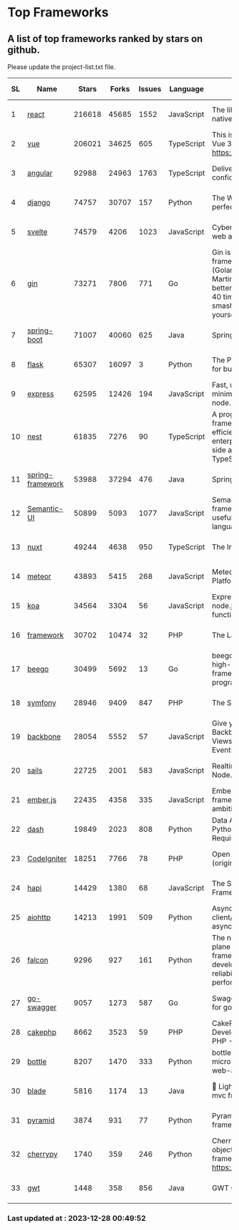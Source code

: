 # Top Frameworks
## A list of top frameworks ranked by stars on github.  
Please update the project-list.txt file.

| SL| Name  | Stars| Forks| Issues | Language | Description | Last Commit |
| --| ------| -----| ---- | ------ | -------- | ----------- | ----------- |
| 1 | [react](https://github.com/facebook/react) | 216618 | 45685 | 1552 | JavaScript | The library for web and native user interfaces. | 2023-12-19 23:04:11 |
| 2 | [vue](https://github.com/vuejs/vue) | 206021 | 34625 | 605 | TypeScript | This is the repo for Vue 2. For Vue 3, go to https://github.com/vuejs/core | 2023-12-24 15:13:43 |
| 3 | [angular](https://github.com/angular/angular) | 92988 | 24963 | 1763 | TypeScript | Deliver web apps with confidence 🚀 | 2023-12-21 14:33:32 |
| 4 | [django](https://github.com/django/django) | 74757 | 30707 | 157 | Python | The Web framework for perfectionists with deadlines. | 2023-12-27 19:36:22 |
| 5 | [svelte](https://github.com/sveltejs/svelte) | 74579 | 4206 | 1023 | JavaScript | Cybernetically enhanced web apps | 2023-12-27 17:40:01 |
| 6 | [gin](https://github.com/gin-gonic/gin) | 73271 | 7806 | 771 | Go | Gin is a HTTP web framework written in Go (Golang). It features a Martini-like API with much better performance -- up to 40 times faster. If you need smashing performance, get yourself some Gin. | 2023-12-13 02:28:51 |
| 7 | [spring-boot](https://github.com/spring-projects/spring-boot) | 71007 | 40060 | 625 | Java | Spring Boot | 2023-12-22 18:43:46 |
| 8 | [flask](https://github.com/pallets/flask) | 65307 | 16097 | 3 | Python | The Python micro framework for building web applications. | 2023-12-14 00:28:13 |
| 9 | [express](https://github.com/expressjs/express) | 62595 | 12426 | 194 | JavaScript | Fast, unopinionated, minimalist web framework for node. | 2023-06-04 15:47:20 |
| 10 | [nest](https://github.com/nestjs/nest) | 61835 | 7276 | 90 | TypeScript | A progressive Node.js framework for building efficient, scalable, and enterprise-grade server-side applications with TypeScript/JavaScript 🚀 | 2023-12-19 07:55:34 |
| 11 | [spring-framework](https://github.com/spring-projects/spring-framework) | 53988 | 37294 | 476 | Java | Spring Framework | 2023-12-27 22:48:55 |
| 12 | [Semantic-UI](https://github.com/Semantic-Org/Semantic-UI) | 50899 | 5093 | 1077 | JavaScript | Semantic is a UI component framework based around useful principles from natural language. | 2023-01-11 17:05:32 |
| 13 | [nuxt](https://github.com/nuxt/nuxt) | 49244 | 4638 | 950 | TypeScript | The Intuitive Vue Framework. | 2023-12-26 22:03:39 |
| 14 | [meteor](https://github.com/meteor/meteor) | 43893 | 5415 | 268 | JavaScript | Meteor, the JavaScript App Platform | 2023-12-20 21:05:23 |
| 15 | [koa](https://github.com/koajs/koa) | 34564 | 3304 | 56 | JavaScript | Expressive middleware for node.js using ES2017 async functions | 2023-11-08 15:05:20 |
| 16 | [framework](https://github.com/laravel/framework) | 30702 | 10474 | 32 | PHP | The Laravel Framework. | 2023-12-27 16:35:38 |
| 17 | [beego](https://github.com/beego/beego) | 30499 | 5692 | 13 | Go | beego is an open-source, high-performance web framework for the Go programming language. | 2023-12-17 14:53:18 |
| 18 | [symfony](https://github.com/symfony/symfony) | 28946 | 9409 | 847 | PHP | The Symfony PHP framework | 2023-12-27 22:25:05 |
| 19 | [backbone](https://github.com/jashkenas/backbone) | 28054 | 5552 | 57 | JavaScript | Give your JS App some Backbone with Models, Views, Collections, and Events | 2023-08-10 22:05:08 |
| 20 | [sails](https://github.com/balderdashy/sails) | 22725 | 2001 | 583 | JavaScript | Realtime MVC Framework for Node.js | 2023-12-14 21:34:01 |
| 21 | [ember.js](https://github.com/emberjs/ember.js) | 22435 | 4358 | 335 | JavaScript | Ember.js - A JavaScript framework for creating ambitious web applications | 2023-12-20 03:56:51 |
| 22 | [dash](https://github.com/plotly/dash) | 19849 | 2023 | 808 | Python | Data Apps & Dashboards for Python. No JavaScript Required. | 2023-12-16 18:16:41 |
| 23 | [CodeIgniter](https://github.com/bcit-ci/CodeIgniter) | 18251 | 7766 | 78 | PHP | Open Source PHP Framework (originally from EllisLab) | 2023-04-07 17:57:13 |
| 24 | [hapi](https://github.com/hapijs/hapi) | 14429 | 1380 | 68 | JavaScript | The Simple, Secure Framework Developers Trust | 2023-09-18 11:40:11 |
| 25 | [aiohttp](https://github.com/aio-libs/aiohttp) | 14213 | 1991 | 509 | Python | Asynchronous HTTP client/server framework for asyncio and Python | 2023-12-22 10:31:38 |
| 26 | [falcon](https://github.com/falconry/falcon) | 9296 | 927 | 161 | Python | The no-magic web data plane API and microservices framework for Python developers, with a focus on reliability, correctness, and performance at scale. | 2023-12-26 16:51:00 |
| 27 | [go-swagger](https://github.com/go-swagger/go-swagger) | 9057 | 1273 | 587 | Go | Swagger 2.0 implementation for go | 2023-12-27 23:53:45 |
| 28 | [cakephp](https://github.com/cakephp/cakephp) | 8662 | 3523 | 59 | PHP | CakePHP: The Rapid Development Framework for PHP - Official Repository | 2023-12-28 00:00:09 |
| 29 | [bottle](https://github.com/bottlepy/bottle) | 8207 | 1470 | 333 | Python | bottle.py is a fast and simple micro-framework for python web-applications. | 2022-09-05 15:24:52 |
| 30 | [blade](https://github.com/lets-blade/blade) | 5816 | 1174 | 13 | Java | :rocket: Lightning fast and elegant mvc framework for Java8 | 2023-06-16 05:18:49 |
| 31 | [pyramid](https://github.com/Pylons/pyramid) | 3874 | 931 | 77 | Python | Pyramid - A Python web framework | 2023-09-14 21:55:43 |
| 32 | [cherrypy](https://github.com/cherrypy/cherrypy) | 1740 | 359 | 246 | Python | CherryPy is a pythonic, object-oriented HTTP framework.      https://cherrypy.dev | 2023-12-26 18:40:42 |
| 33 | [gwt](https://github.com/gwtproject/gwt) | 1448 | 358 | 856 | Java | GWT Open Source Project | 2023-12-23 19:51:12 |

### Last updated at : 2023-12-28 00:49:52
